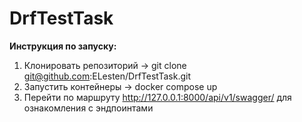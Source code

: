 # DrfTestTask

**Инструкция по запуску:**

1. Клонировать репозиторий -> git clone git@github.com:ELesten/DrfTestTask.git
2. Запустить контейнеры -> docker compose up
3. Перейти по маршруту http://127.0.0.1:8000/api/v1/swagger/ для ознакомления с эндпоинтами
